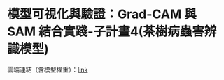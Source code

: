 # 模型可視化與驗證：Grad-CAM 與 SAM 結合實踐-子計畫4(茶樹病蟲害辨識模型)

雲端連結（含模型權重）：[link](https://drive.google.com/drive/folders/1YkOXOF_oqrneEr01s5Xroo5Y1Iew6kmT?usp=drive_link)
